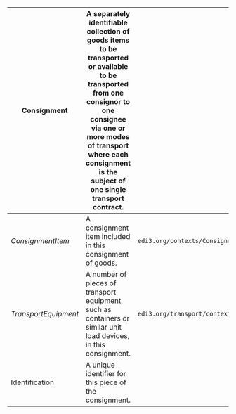| **Consignment** | A separately identifiable collection of goods items to be transported or available to be transported from one consignor to one consignee via one or more modes of transport where each consignment is the subject of one single transport contract. | |
| -------- | --------- | -------- |
| *ConsignmentItem* | A consignment item included in this consignment of goods. | `edi3.org/contexts/ConsignmentItem` |
| *TransportEquipment* | A number of pieces of transport equipment, such as containers or similar unit load devices, in this consignment.|`edi3.org/transport/contexts/TransportEquipment.md` |
| Identification | A unique identifier for this piece of the consignment. | |